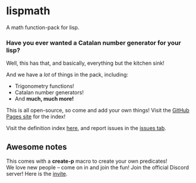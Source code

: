 # lispmath
A math function-pack for lisp.

### Have you ever wanted a Catalan number generator for your lisp?
Well, this has that, and basically, everything but the kitchen sink!

And we have a *lot* of things in the pack, including:
<ul type="">
  <li>Trigonometry functions!</li>
  <li>Catalan number generators!</li>
  <li>And <strong>much, much more!</strong></li>
 </ul>
 
 This is all open-source, so come and add your own things!
 Visit the <a href='https://mohindertalafuse.github.io/lispmath'>GitHub Pages site</a> for the index!

 Visit the definition index <a href="https://mohindertalafuse.github.io/lispmath/continue%3F.html">here</a>, and report issues in the <a href='https://github.com/mohindertalafuse/lispmath/issues'>issues tab</a>.
 <br/>
 
 
 ## Awesome notes
This comes with a **create-p** macro to create your own predicates!<br/>
We love new people – come on in and join the fun!
Join the official Discord server! Here is the <a href='https://discord.gg/TrpZXtF'>invite</a>.
